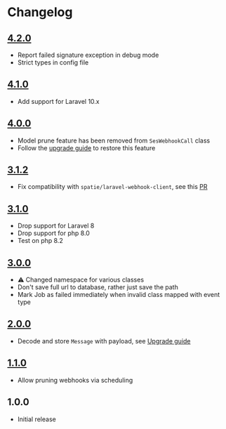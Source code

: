 # Changelog

## [4.2.0](https://github.com/ankurk91/laravel-ses-webhooks/compare/4.1.0...4.2.0)

* Report failed signature exception in debug mode
* Strict types in config file

## [4.1.0](https://github.com/ankurk91/laravel-ses-webhooks/compare/4.0.0...4.1.0)

* Add support for Laravel 10.x

## [4.0.0](https://github.com/ankurk91/laravel-ses-webhooks/compare/3.1.2...4.0.0)

* Model prune feature has been removed from `SesWebhookCall` class
* Follow the [upgrade guide](./UPGRADING.md) to restore this feature

## [3.1.2](https://github.com/ankurk91/laravel-ses-webhooks/compare/3.1.1...3.1.2)

* Fix compatibility with `spatie/laravel-webhook-client`, see
  this [PR](https://github.com/spatie/laravel-webhook-client/pull/166)

## [3.1.0](https://github.com/ankurk91/laravel-ses-webhooks/compare/3.0.0...3.1.0)

* Drop support for Laravel 8
* Drop support for php 8.0
* Test on php 8.2

## [3.0.0](https://github.com/ankurk91/laravel-ses-webhooks/compare/2.0.0...3.0.0)

* :warning: Changed namespace for various classes
* Don't save full url to database, rather just save the path
* Mark Job as failed immediately when invalid class mapped with event type

## [2.0.0](https://github.com/ankurk91/laravel-ses-webhooks/compare/1.1.0...2.0.0)

* Decode and store `Message` with payload, see [Upgrade guide](./UPGRADING.md)

## [1.1.0](https://github.com/ankurk91/laravel-ses-webhooks/compare/1.0.0...1.1.0)

* Allow pruning webhooks via scheduling

## 1.0.0

* Initial release
